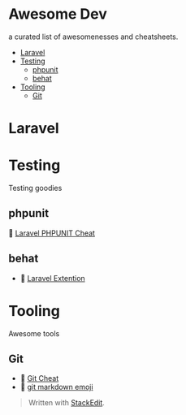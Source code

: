 
# Awesome Dev

a curated list of awesomenesses and cheatsheets.

* [Laravel](#laravel)
* [Testing](#testing)
	* [phpunit](#phpunit)
	* [behat](#behat)
* [Tooling](#tooling)
	* [Git](#git)


# Laravel



# Testing
Testing goodies  

## phpunit
:bookmark: [Laravel PHPUNIT Cheat](docs/laravel/PHPUNITcheat.md)
## behat
* :link: [Laravel Extention](https://github.com/laracasts/Behat-Laravel-Extension) 


# Tooling
Awesome tools

## Git
* :bookmark: [Git Cheat](docs/tooling/gitCheat.md)
* :link: [git markdown emoji](https://gist.github.com/rxaviers/7360908)




> Written with [StackEdit](https://stackedit.io/).
<!--stackedit_data:
eyJwcm9wZXJ0aWVzIjoiZXh0ZW5zaW9uczpcbiAgcHJlc2V0Oi
BnZm1cbiIsImhpc3RvcnkiOlstMTU2MjA0Mjc5MiwxMjM0NzQ1
NTE5LDU3MTYwMTQ5NSwtMTc4MzcwNjI4OSwxOTQwNjg2NjcsLT
g5Nzg4NzgwNiwtNzEzMjU4NDU4XX0=
-->